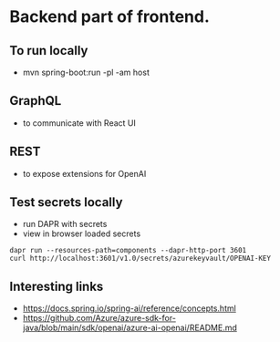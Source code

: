 # Backend part of frontend.

## To run locally
- mvn spring-boot:run -pl -am host

## GraphQL
- to communicate with React UI

## REST
- to expose extensions for OpenAI

## Test secrets locally
- run DAPR with secrets
- view in browser loaded secrets
```
dapr run --resources-path=components --dapr-http-port 3601
curl http://localhost:3601/v1.0/secrets/azurekeyvault/OPENAI-KEY
```

## Interesting links
- https://docs.spring.io/spring-ai/reference/concepts.html
- https://github.com/Azure/azure-sdk-for-java/blob/main/sdk/openai/azure-ai-openai/README.md
